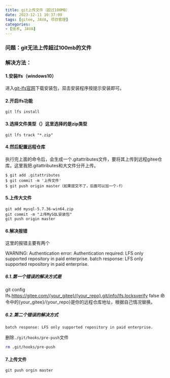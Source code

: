 ```yaml
---
title: git上传文件（超过100MB）
date: 2023-12-11 10:37:09
tags: [gitee, JAVA, 项目管理]
categories:
- [技术, JAVA]
---
```


### **问题：git无法上传超过100mb的文件**

### 解决方法：

#### 1.安装lfs（windows10）

进入[git-lfs官网](https://git-lfs.com/)下载安装包，双击安装程序按提示安装即可。

#### 2.开启lfs功能

```
git lfs install
```

#### 3.选择文件类型（）这里选择的是zip类型

```
git lfs track "*.zip"
```

#### 4.然后配置远程仓库

执行完上面的命令后，会生成一个.gitattributes文件，要将其上传到远程gitee仓库。这里我把.gitattributes和大文件分开上传。

```
$ git add .gitattributes
$ git commit -m '上传文件'
$ git push origin master（如果提交不了，后面可以加一个-f）
```

####  5.上传大文件

```
git add mysql-5.7.36-win64.zip
git commit -m "上传MySQL安装包"
git push origin master
```

####  6.解决报错

这里的报错主要有两个

WARNING: Authentication error: Authentication required: LFS only supported repository in paid enterprise.
batch response: LFS only supported repository in paid enterprise.

#####  6.1.第一个错误的解决方式是

git config lfs.https://gitee.com/{your_gitee}/{your_repo}.git/info/lfs.locksverify false
命令中的{your_gitee}/{your_repo}是你的远程仓库地址，根据自己情况替换。

##### 6.2.第二个错误的解决方式

```vbscript
batch response: LFS only supported repository in paid enterprise.
```

删除`./git/hooks/pre-push`文件

```bash
rm .git/hooks/pre-push
```

#### 7.上传文件

```
git push orgin master
```

